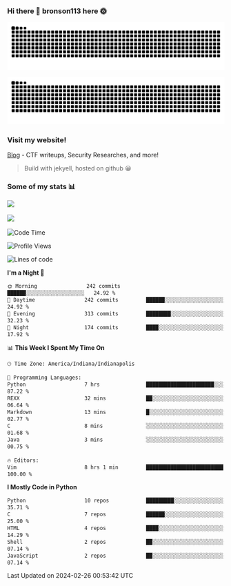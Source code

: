 ### Hi there 👋 bronson113 here 🌞
<div align="center">

![GitHub Snake Light](https://raw.githubusercontent.com/bronson113/bronson113/snake/github-snake.svg#gh-light-mode-only)

![GitHub Snake dark](https://raw.githubusercontent.com/bronson113/bronson113/snake/github-snake-dark.svg#gh-dark-mode-only)

</div>

### Visit my website!
[Blog](https://bronson113.github.io/) - CTF writeups, Security Researches, and more! 

> Build with jekyell, hosted on github 😀

### Some of my stats 📊
![](https://github-readme-stats-sigma-five.vercel.app/api?username=bronson113&theme=transparent&show_icons=true)

![](https://github-readme-stats-sigma-five.vercel.app/api/top-langs/?username=bronson113&theme=transparent&layout=compact&card_width=445)



<!--START_SECTION:waka-->
![Code Time](http://img.shields.io/badge/Code%20Time-484%20hrs%2019%20mins-blue)

![Profile Views](http://img.shields.io/badge/Profile%20Views-0-blue)

![Lines of code](https://img.shields.io/badge/From%20Hello%20World%20I%27ve%20Written-7.3%20million%20lines%20of%20code-blue)

**I'm a Night 🦉** 

```text
🌞 Morning                242 commits         ██████░░░░░░░░░░░░░░░░░░░   24.92 % 
🌆 Daytime                242 commits         ██████░░░░░░░░░░░░░░░░░░░   24.92 % 
🌃 Evening                313 commits         ████████░░░░░░░░░░░░░░░░░   32.23 % 
🌙 Night                  174 commits         ████░░░░░░░░░░░░░░░░░░░░░   17.92 % 
```


📊 **This Week I Spent My Time On** 

```text
🕑︎ Time Zone: America/Indiana/Indianapolis

💬 Programming Languages: 
Python                   7 hrs               ██████████████████████░░░   87.22 % 
REXX                     32 mins             ██░░░░░░░░░░░░░░░░░░░░░░░   06.64 % 
Markdown                 13 mins             █░░░░░░░░░░░░░░░░░░░░░░░░   02.77 % 
C                        8 mins              ░░░░░░░░░░░░░░░░░░░░░░░░░   01.68 % 
Java                     3 mins              ░░░░░░░░░░░░░░░░░░░░░░░░░   00.75 % 

🔥 Editors: 
Vim                      8 hrs 1 min         █████████████████████████   100.00 % 
```

**I Mostly Code in Python** 

```text
Python                   10 repos            █████████░░░░░░░░░░░░░░░░   35.71 % 
C                        7 repos             ██████░░░░░░░░░░░░░░░░░░░   25.00 % 
HTML                     4 repos             ████░░░░░░░░░░░░░░░░░░░░░   14.29 % 
Shell                    2 repos             ██░░░░░░░░░░░░░░░░░░░░░░░   07.14 % 
JavaScript               2 repos             ██░░░░░░░░░░░░░░░░░░░░░░░   07.14 % 
```




 Last Updated on 2024-02-26 00:53:42 UTC
<!--END_SECTION:waka-->
